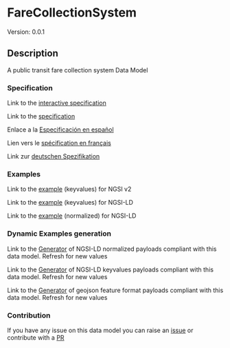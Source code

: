 # FareCollectionSystem
Version: 0.0.1

## Description 

A public transit fare collection system Data Model
### Specification

Link to the [interactive specification](https://swagger.lab.fiware.org/?url=https://smart-data-models.github.io/dataModel.Transportation/FareCollectionSystem/swagger.yaml)

Link to the [specification](https://github.com/smart-data-models/dataModel.Transportation/blob/master/FareCollectionSystem/doc/spec.md)

Enlace a la [Especificación en español](https://github.com/smart-data-models/dataModel.Transportation/blob/master/FareCollectionSystem/doc/spec_ES.md)

Lien vers le [spécification en français](https://github.com/smart-data-models/dataModel.Transportation/blob/master/FareCollectionSystem/doc/spec_FR.md)

Link zur [deutschen Spezifikation](https://github.com/smart-data-models/dataModel.Transportation/blob/master/FareCollectionSystem/doc/spec_DE.md)
### Examples

Link to the [example](https://smart-data-models.github.io/dataModel.Transportation/FareCollectionSystem/examples/example.json) (keyvalues) for NGSI v2

Link to the [example](https://smart-data-models.github.io/dataModel.Transportation/FareCollectionSystem/examples/example.jsonld) (keyvalues) for NGSI-LD

Link to the [example](https://smart-data-models.github.io/dataModel.Transportation/FareCollectionSystem/examples/example-normalized.jsonld) (normalized) for NGSI-LD
### Dynamic Examples generation

Link to the [Generator](https://smartdatamodels.org/extra/ngsi-ld_generator.php?schemaUrl=https://raw.githubusercontent.com/smart-data-models/dataModel.Transportation/master/FareCollectionSystem/schema.json&email=info@smartdatamodels.org) of NGSI-LD normalized payloads compliant with this data model. Refresh for new values

Link to the [Generator](https://smartdatamodels.org/extra/ngsi-ld_generator_keyvalues.php?schemaUrl=https://raw.githubusercontent.com/smart-data-models/dataModel.Transportation/master/FareCollectionSystem/schema.json&email=info@smartdatamodels.org) of NGSI-LD keyvalues payloads compliant with this data model. Refresh for new values

Link to the [Generator](https://smartdatamodels.org/extra/geojson_features_generator.php?schemaUrl=https://raw.githubusercontent.com/smart-data-models/dataModel.Transportation/master/FareCollectionSystem/schema.json&email=info@smartdatamodels.org) of geojson feature format payloads compliant with this data model. Refresh for new values
### Contribution

 If you have any issue on this data model you can raise an [issue](https://github.com/smart-data-models/dataModel.Transportation/issues)  or contribute with a [PR](https://github.com/smart-data-models/dataModel.Transportation/pulls)